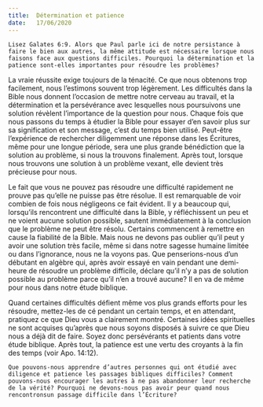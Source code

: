 ```yaml
---
title:  Détermination et patience
date:   17/06/2020
---
```


`Lisez Galates 6:9. Alors que Paul parle ici de notre persistance à faire le bien aux autres, la même attitude est nécessaire lorsque nous faisons face aux questions difficiles. Pourquoi la détermination et la patience sont-elles importantes pour résoudre les problèmes?`

La vraie réussite exige toujours de la ténacité. Ce que nous obtenons trop facilement, nous l’estimons souvent trop légèrement. Les difficultés dans la Bible nous donnent l’occasion de mettre notre cerveau au travail, et la détermination et la persévérance avec lesquelles nous poursuivons une solution révèlent l’importance de la question pour nous. Chaque fois que nous passons du temps à étudier la Bible pour essayer d’en savoir plus sur sa signification et son message, c’est du temps bien utilisé. Peut-être l’expérience de rechercher diligemment une réponse dans les Écritures, même pour une longue période, sera une plus grande bénédiction que la solution au problème, si nous la trouvons finalement. Après tout, lorsque nous trouvons une solution à un problème vexant, elle devient très précieuse pour nous.

Le fait que vous ne pouvez pas résoudre une difficulté rapidement ne prouve pas qu’elle ne puisse pas être résolue. Il est remarquable de voir combien de fois nous négligeons ce fait évident. Il y a beaucoup qui, lorsqu’ils rencontrent une difficulté dans la Bible, y réfléchissent un peu et ne voient aucune solution possible, sautent immédiatement à la conclusion que le problème ne peut être résolu. Certains commencent à remettre en cause la fiabilité de la Bible. Mais nous ne devons pas oublier qu’il peut y avoir une solution très facile, même si dans notre sagesse humaine limitée ou dans l’ignorance, nous ne la voyons pas. Que penserions-nous d’un débutant en algèbre qui, après avoir essayé en vain pendant une demi-heure de résoudre un problème difficile, déclare qu’il n’y a pas de solution possible au problème parce qu’il n’en a trouvé aucune? Il en va de même pour nous dans notre étude biblique.

Quand certaines difficultés défient même vos plus grands efforts pour les résoudre, mettez-les de cé pendant un certain temps, et en attendant, pratiquez ce que Dieu vous a clairement montré. Certaines idées spirituelles ne sont acquises qu’après que nous soyons disposés à suivre ce que Dieu nous a déjà dit de faire. Soyez donc persévérants et patients dans votre étude biblique. Après tout, la patience est une vertu des croyants à la fin des temps (voir Apo. 14:12).

`Que pouvons-nous apprendre d’autres personnes qui ont étudié avec diligence et patience les passages bibliques difficiles? Comment pouvons-nous encourager les autres à ne pas abandonner leur recherche de la vérité? Pourquoi ne devons-nous pas avoir peur quand nous rencontronsun passage difficile dans l’Écriture?`
